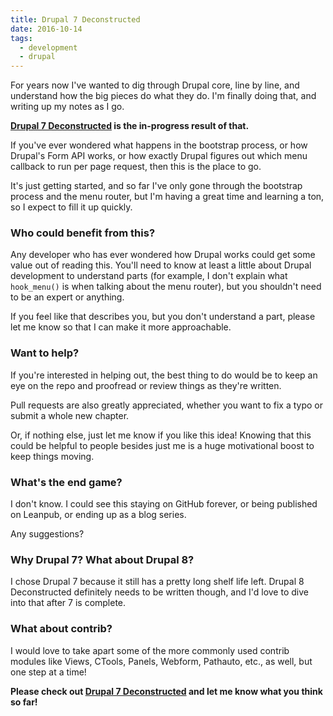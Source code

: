 ```yaml
---
title: Drupal 7 Deconstructed
date: 2016-10-14
tags:
  - development
  - drupal
---
```


For years now I've wanted to dig through Drupal core, line by line, and understand how the big pieces do what they do. I'm finally doing that, and writing up my notes as I go.

**[Drupal 7 Deconstructed](https://github.com/mikecrittenden/drupal-7-deconstructed) is the in-progress result of that.**

If you've ever wondered what happens in the bootstrap process, or how Drupal's Form API works, or how exactly Drupal figures out which menu callback to run per page request, then this is the place to go.

It's just getting started, and so far I've only gone through the bootstrap process and the menu router, but I'm having a great time and learning a ton, so I expect to fill it up quickly.

### Who could benefit from this?

Any developer who has ever wondered how Drupal works could get some value out of reading this. You'll need to know at least a little about Drupal development to understand parts (for example, I don't explain what `hook_menu()` is when talking about the menu router), but you shouldn't need to be an expert or anything.

If you feel like that describes you, but you don't understand a part, please let me know so that I can make it more approachable.

### Want to help?

If you're interested in helping out, the best thing to do would be to keep an eye on the repo and proofread or review things as they're written.

Pull requests are also greatly appreciated, whether you want to fix a typo or submit a whole new chapter.

Or, if nothing else, just let me know if you like this idea! Knowing that this could be helpful to people besides just me is a huge motivational boost to keep things moving.

### What's the end game?

I don't know. I could see this staying on GitHub forever, or being published on Leanpub, or ending up as a blog series.

Any suggestions?

### Why Drupal 7? What about Drupal 8?

I chose Drupal 7 because it still has a pretty long shelf life left. Drupal 8 Deconstructed definitely needs to be written though, and I'd love to dive into that after 7 is complete.

### What about contrib?

I would love to take apart some of the more commonly used contrib modules like Views, CTools, Panels, Webform, Pathauto, etc., as well, but one step at a time!

**Please check out [Drupal 7 Deconstructed](https://github.com/mikecrittenden/drupal-7-deconstructed) and let me know what you think so far!**
